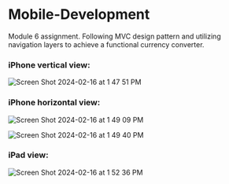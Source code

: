 # Mobile-Development
Module 6 assignment. Following MVC design pattern and utilizing navigation layers to achieve a functional currency converter.


### iPhone vertical view:

![Screen Shot 2024-02-16 at 1 47 51 PM](https://github.com/CamCrocs/Mobile-Development/assets/105682068/d429d044-510a-47ad-94ce-14ef4ff0891e)


### iPhone horizontal view:

![Screen Shot 2024-02-16 at 1 49 09 PM](https://github.com/CamCrocs/Mobile-Development/assets/105682068/3981c870-f1a9-4a14-bc65-06bb129c9ca6)

![Screen Shot 2024-02-16 at 1 49 40 PM](https://github.com/CamCrocs/Mobile-Development/assets/105682068/b7011588-787d-4cc4-bc7e-f95c06483239)


### iPad view:

![Screen Shot 2024-02-16 at 1 52 36 PM](https://github.com/CamCrocs/Mobile-Development/assets/105682068/8ef6609d-dc6c-44ba-8571-fc320a40a78c)





